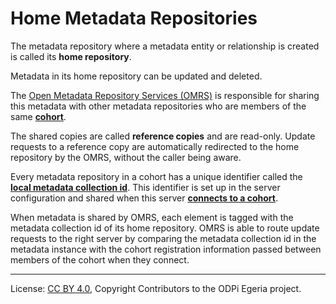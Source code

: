 <!-- SPDX-License-Identifier: CC-BY-4.0 -->
<!-- Copyright Contributors to the ODPi Egeria project. -->

# Home Metadata Repositories

The metadata repository where a metadata entity or relationship is created
is called its **home repository**.

Metadata in its home repository can be updated and deleted.

The [Open Metadata Repository Services (OMRS)](..) is responsible
for sharing this metadata with other metadata repositories who are
members of the same **[cohort](open-metadata-repository-cohort.md)**.

The shared copies are called **reference copies** and are read-only.
Update requests to a reference copy are automatically
redirected to the home repository by the OMRS, without the caller being aware.

Every metadata repository in a cohort has a unique identifier called the
**[local metadata collection id](metadata-collection-id.md)**.
This identifier is set up in the server configuration and shared when this
server **[connects to a cohort](component-descriptions/cohort-registry.md)**.

When metadata is shared by OMRS, each element is tagged with the metadata
collection id of its home repository.
OMRS is able to route update requests to the right server by comparing
the metadata collection
id in the metadata instance with the cohort registration information passed
between members of the cohort when they connect.


----
License: [CC BY 4.0](https://creativecommons.org/licenses/by/4.0/),
Copyright Contributors to the ODPi Egeria project.

